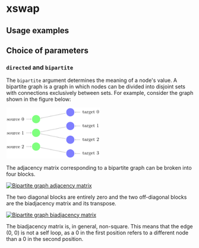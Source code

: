 # xswap

## Usage examples

## Choice of parameters

### `directed` and `bipartite`

The `bipartite` argument determines the meaning of a node's value.
A bipartite graph is a graph in which nodes can be divided into disjoint sets with connections exclusively between sets.
For example, consider the graph shown in the figure below:

<a href="#bipartite_graph"><img src="docs/img/bipartite_graph.png" alt="Image of bipartite graph" width="50%" id="bipartite_graph"></a>

The adjacency matrix corresponding to a bipartite graph can be broken into four blocks.

<a href="#bipartite_adj"><img src="https://latex.codecogs.com/gif.latex?A&=\begin{bmatrix}0&B\\B^T&0\end{bmatrix}" title="Bipartite graph adjacency matrix" id="bipartite_adj" /></a>

The two diagonal blocks are entirely zero and the two off-diagonal blocks are the biadjacency matrix and its transpose.

<a href="#biadj"><img src="https://latex.codecogs.com/gif.latex?B&=\begin{bmatrix}1&0&0&0\\0&1&1&0\\0&0&0&1\end{bmatrix}" title="Bipartite graph biadjacency matrix" id="biadj" /></a>

The biadjacency matrix is, in general, non-square.
This means that the edge (0, 0) is not a self loop, as a 0 in the first position refers to a different node than a 0 in the second position.
